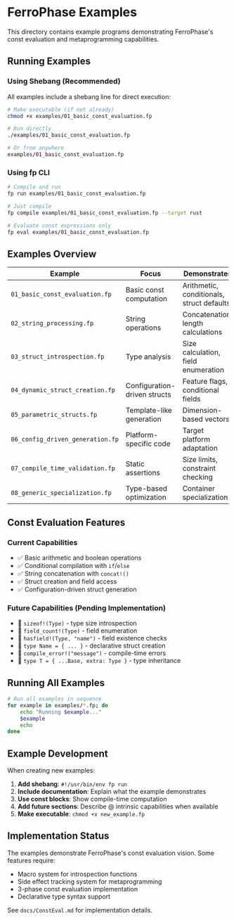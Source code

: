 # FerroPhase Examples

This directory contains example programs demonstrating FerroPhase's const evaluation and metaprogramming capabilities.

## Running Examples

### Using Shebang (Recommended)

All examples include a shebang line for direct execution:

```bash
# Make executable (if not already)
chmod +x examples/01_basic_const_evaluation.fp

# Run directly
./examples/01_basic_const_evaluation.fp

# Or from anywhere
examples/01_basic_const_evaluation.fp
```

### Using fp CLI

```bash
# Compile and run
fp run examples/01_basic_const_evaluation.fp

# Just compile
fp compile examples/01_basic_const_evaluation.fp --target rust

# Evaluate const expressions only
fp eval examples/01_basic_const_evaluation.fp
```

## Examples Overview

| Example | Focus | Demonstrates |
|---------|-------|-------------|
| `01_basic_const_evaluation.fp` | Basic const computation | Arithmetic, conditionals, struct defaults |
| `02_string_processing.fp` | String operations | Concatenation, length calculations |
| `03_struct_introspection.fp` | Type analysis | Size calculation, field enumeration |
| `04_dynamic_struct_creation.fp` | Configuration-driven structs | Feature flags, conditional fields |
| `05_parametric_structs.fp` | Template-like generation | Dimension-based vectors |
| `06_config_driven_generation.fp` | Platform-specific code | Target platform adaptation |
| `07_compile_time_validation.fp` | Static assertions | Size limits, constraint checking |
| `08_generic_specialization.fp` | Type-based optimization | Container specialization |

## Const Evaluation Features

### Current Capabilities
- ✅ Basic arithmetic and boolean operations
- ✅ Conditional compilation with `if`/`else`
- ✅ String concatenation with `concat!()`
- ✅ Struct creation and field access
- ✅ Configuration-driven struct generation

### Future Capabilities (Pending Implementation)
- 🔄 `sizeof!(Type)` - type size introspection
- 🔄 `field_count!(Type)` - field enumeration
- 🔄 `hasfield!(Type, "name")` - field existence checks
- 🔄 `type Name = { ... }` - declarative struct creation
- 🔄 `compile_error!("message")` - compile-time errors
- 🔄 `type T = { ...Base, extra: Type }` - type inheritance

## Running All Examples

```bash
# Run all examples in sequence
for example in examples/*.fp; do
    echo "Running $example..."
    $example
    echo
done
```

## Example Development

When creating new examples:

1. **Add shebang**: `#!/usr/bin/env fp run`
2. **Include documentation**: Explain what the example demonstrates
3. **Use const blocks**: Show compile-time computation
4. **Add future sections**: Describe @ intrinsic capabilities when available
5. **Make executable**: `chmod +x new_example.fp`

## Implementation Status

The examples demonstrate FerroPhase's const evaluation vision. Some features require:
- Macro system for introspection functions
- Side effect tracking system for metaprogramming
- 3-phase const evaluation implementation
- Declarative type syntax support

See `docs/ConstEval.md` for implementation details.